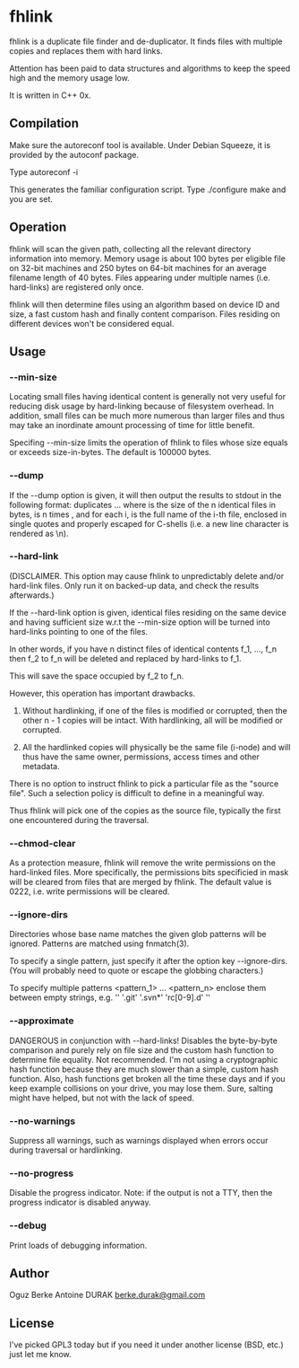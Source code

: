 fhlink
======

fhlink is a duplicate file finder and de-duplicator.  It finds files with
multiple copies and replaces them with hard links.

Attention has been paid to data structures and algorithms to keep the speed high
and the memory usage low.

It is written in C++ 0x.

Compilation
-----------
Make sure the autoreconf tool is available.  Under Debian Squeeze, it is
provided by the autoconf package.

Type
        autoreconf -i

This generates the familiar configuration script.  Type
        ./configure
        make
and you are set.

Operation
---------
fhlink will scan the given path, collecting all the relevant directory
information into memory.  Memory usage is about 100 bytes per eligible
file on 32-bit machines and 250 bytes on 64-bit machines for an average
filename length of 40 bytes.  Files appearing under multiple names (i.e.
hard-links) are registered only once.

fhlink will then determine files using an algorithm based on device ID and
size, a fast custom hash and finally content comparison.  Files residing
on different devices won't be considered equal.

Usage
-----
### --min-size <size-in-bytes>

Locating small files having identical content is generally not very useful
for reducing disk usage by hard-linking because of filesystem overhead.
In addition, small files can be much more numerous than larger files and
thus may take an inordinate amount processing of time for little benefit.

Specifing --min-size <size-in-bytes> limits the operation of fhlink to files
whose size equals or exceeds size-in-bytes.  The default is 100000 bytes.

### --dump

If the --dump option is given, it will then output the results to stdout
in the following format:
        duplicates <total-size> <single-size> <file-1> ... <file-n>
where <single-size> is the size of the n identical files in
bytes, <total-size> is n times <single-size>, and for each i, <file-i> is
the full name of the i-th file, enclosed in single quotes and properly escaped
for C-shells (i.e. a new line character is rendered as \n).

### --hard-link

(DISCLAIMER.  This option may cause fhlink to unpredictably delete and/or
hard-link files.  Only run it on backed-up data, and check the results
afterwards.)

If the --hard-link option is given, identical files residing on the
same device and having sufficient size w.r.t the --min-size option will be
turned into hard-links pointing to one of the files.

In other words, if you have n distinct files of identical contents f_1, ..., f_n
then f_2 to f_n will be deleted and replaced by hard-links to f_1.

This will save the space occupied by f_2 to f_n.

However, this operation has important drawbacks.

1. Without hardlinking, if one of the files is modified or corrupted, then the
other n - 1 copies will be intact.  With hardlinking, all will be modified or
corrupted.

2. All the hardlinked copies will physically be the same file (i-node) and
will thus have the same owner, permissions, access times and other metadata.

There is no option to instruct fhlink to pick a particular file as the "source
file".  Such a selection policy is difficult to define in a meaningful way.

Thus fhlink will pick one of the copies as the source file, typically the first
one encountered during the traversal.

### --chmod-clear <mask>

As a protection measure, fhlink will remove the write permissions on
the hard-linked files.  More specifically, the permissions bits specificied
in mask will be cleared from files that are merged by fhlink.  The default
value is 0222, i.e. write permissions will be cleared.

### --ignore-dirs <dirs>

Directories whose base name matches the given glob patterns will be
ignored.  Patterns are matched using fnmatch(3).

To specify a single pattern, just specify it after the option key --ignore-dirs.
(You will probably need to quote or escape the globbing characters.)

To specify multiple patterns <pattern_1> ... <pattern_n> enclose them between
empty strings, e.g. '' '.git' '.svn*' 'rc[0-9].d' ''

### --approximate

DANGEROUS in conjunction with --hard-links!  Disables the byte-by-byte
comparison and purely rely on file size and the custom hash function to
determine file equality.  Not recommended.  I'm not using a cryptographic
hash function because they are much slower than a simple, custom hash
function.  Also, hash functions get broken all the time these days and
if you keep example collisions on your drive, you may lose them.  Sure, salting
might have helped, but not with the lack of speed.

### --no-warnings

Suppress all warnings, such as warnings displayed when errors occur during
traversal or hardlinking.

### --no-progress

Disable the progress indicator.  Note: if the output is not a TTY, then
the progress indicator is disabled anyway.

### --debug

Print loads of debugging information.

Author
------
Oguz Berke Antoine DURAK <berke.durak@gmail.com>

License
-------
I've picked GPL3 today but if you need it under another license (BSD, etc.)
just let me know.
